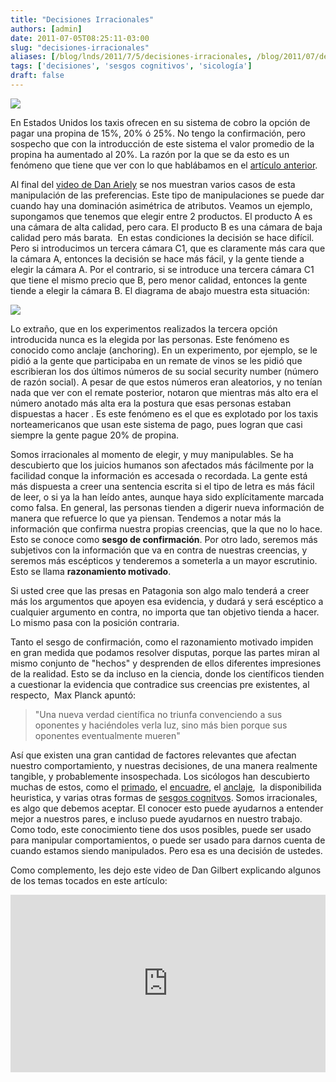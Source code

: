 ```yaml
---
title: "Decisiones Irracionales"
authors: [admin]
date: 2011-07-05T08:25:11-03:00
slug: "decisiones-irracionales"
aliases: [/blog/lnds/2011/7/5/decisiones-irracionales, /blog/2011/07/decisiones-irracionales.html]
tags: ['decisiones', 'sesgos cognitivos', 'sicología']
draft: false
---
```

![](/images/2011/07/taxi-tip1.jpg)

En Estados Unidos los taxis ofrecen en su sistema de cobro la opción de
pagar una propina de 15%, 20% ó 25%. No tengo la confirmación, pero
sospecho que con la introducción de este sistema el valor promedio de la
propina ha aumentado al 20%. La razón por la que se da esto es un
fenómeno que tiene que ver con lo que hablábamos en el [artículo anterior](/blog/2011/06/29/valores-por-defecto).

Al final del [video de Dan Ariely](https://www.ted.com/talks/lang/eng/dan_ariely_asks_are_we_in_control_of_our_own_decisions.html) se
nos muestran varios casos de esta manipulación de las preferencias. Este
tipo de manipulaciones se puede dar cuando hay una dominación asimétrica
de atributos. Veamos un ejemplo, supongamos que tenemos que elegir entre
2 productos. El producto A es una cámara de alta calidad, pero cara. El
producto B es una cámara de baja calidad pero más barata.  En estas
condiciones la decisión se hace difícil. Pero si introducimos un tercera
cámara C1, que es claramente más cara que la cámara A, entonces la
decisión se hace más fácil, y la gente tiende a elegir la cámara A. Por
el contrario, si se introduce una tercera cámara C1 que tiene el mismo
precio que B, pero menor calidad, entonces la gente tiende a elegir la
cámara B. El diagrama de abajo muestra esta situación:

![](/images/2011/07/asimetria-atributos1.png)

Lo extraño, que en los experimentos realizados la tercera opción
introducida nunca es la elegida por las personas. Este fenómeno es
conocido como anclaje (anchoring). En un experimento, por ejemplo, se le
pidió a la gente que participaba en un remate de vinos se les pidió que
escribieran los dos últimos números de su social security number (número
de razón social). A pesar de que estos números eran aleatorios, y no
tenían nada que ver con el remate posterior, notaron que mientras más
alto era el número anotado más alta era la postura que esas personas
estaban dispuestas a hacer . Es este fenómeno es el que es explotado por
los taxis norteamericanos que usan este sistema de pago, pues logran que
casi siempre la gente pague 20% de propina.

Somos irracionales al momento de elegir, y muy manipulables. Se ha
descubierto que los juicios humanos son afectados más fácilmente por la
facilidad conque la información es accesada o recordada. La gente está
más dispuesta a creer una sentencia escrita si el tipo de letra es más
fácil de leer, o si ya la han leído antes, aunque haya sido
explícitamente marcada como falsa. En general, las personas tienden a
digerir nueva información de manera que refuerce lo que ya piensan.
Tendemos a notar más la información que confirma nuestra propias
creencias, que la que no lo hace. Esto se conoce como **sesgo de
confirmación**. Por otro lado, seremos más subjetivos con la información
que va en contra de nuestras creencias, y seremos más escépticos y
tenderemos a someterla a un mayor escrutinio. Esto se llama
**razonamiento motivado**.

Si usted cree que las presas en Patagonia son algo malo tenderá a creer
más los argumentos que apoyen esa evidencia, y dudará y será escéptico a
cualquier argumento en contra, no importa que tan objetivo tienda a
hacer. Lo mismo pasa con la posición contraria.

Tanto el sesgo de confirmación, como el razonamiento motivado impiden en
gran medida que podamos resolver disputas, porque las partes miran al
mismo conjunto de "hechos" y desprenden de ellos diferentes
impresiones de la realidad. Esto se da incluso en la ciencia, donde los
científicos tienden a cuestionar la evidencia que contradice sus
creencias pre existentes, al respecto,  Max Planck apuntó:

> "Una nueva verdad científica no triunfa convenciendo a sus
> oponentes y haciéndoles verla luz, sino más bien porque sus
> oponentes eventualmente mueren"

Así que existen una gran cantidad de factores relevantes que afectan
nuestro comportamiento, y nuestras decisiones, de una manera realmente
tangible, y probablemente insospechada. Los sicólogos han descubierto
muchas de estos, como el
[primado](https://es.wikipedia.org/wiki/Primado_(psicolog%C3%ADa)), el
[encuadre](https://es.wikipedia.org/wiki/Encuadre_(ciencias_sociales)),
el [anclaje](https://es.wikipedia.org/wiki/Anclaje),  la disponibilida
heuristica, y varias otras formas de [sesgos
cognitvos](https://es.wikipedia.org/wiki/Sesgo_cognitivo). Somos
irracionales, es algo que debemos aceptar. El conocer esto puede
ayudarnos a entender mejor a nuestros pares, e incluso puede ayudarnos
en nuestro trabajo. Como todo, este conocimiento tiene dos usos
posibles, puede ser usado para manipular comportamientos, o puede ser
usado para darnos cuenta de cuando estamos siendo manipulados. Pero esa
es una decisión de ustedes.

Como complemento, les dejo este video de Dan Gilbert explicando algunos
de los temas tocados en este artículo:

<div style="max-width:854px"><div style="position:relative;height:0;padding-bottom:56.25%"><iframe src="https://embed.ted.com/talks/dan_gilbert_why_we_make_bad_decisions" width="854" height="480" style="position:absolute;left:0;top:0;width:100%;height:100%" frameborder="0" scrolling="no" allowfullscreen></iframe></div></div>
